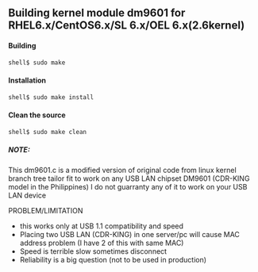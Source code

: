 ## Building kernel module dm9601 for RHEL6.x/CentOS6.x/SL 6.x/OEL 6.x(2.6kernel)

#### Building 
```bash
shell$ sudo make 
```

#### Installation

```bash
shell$ sudo make install
````

#### Clean the source 
```bash
shell$ sudo make clean
```


##### NOTE:

This dm9601.c is a modified version of original code from linux kernel branch tree
tailor fit to work on any USB LAN chipset DM9601 (CDR-KING model in the Philippines) 
I do not guarranty any of it to work on your USB LAN device

PROBLEM/LIMITATION
* this works only at USB 1.1 compatibility and speed 
* Placing two USB LAN (CDR-KING) in one server/pc will cause MAC address problem (I have 2 of this with same MAC)
* Speed is terrible slow sometimes disconnect
* Reliability is a big question (not to be used in production)
